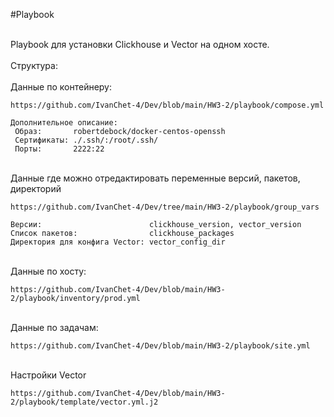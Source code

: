 #Playbook

<br>
Playbook для установки Clickhouse и Vector на одном хосте.
<br>
<br>
Структура:
<br>
<br>
Данные по контейнеру:

```
https://github.com/IvanChet-4/Dev/blob/main/HW3-2/playbook/compose.yml
```

```
Дополнительное описание:
 Образ:       robertdebock/docker-centos-openssh
 Сертификаты: ./.ssh/:/root/.ssh/
 Порты:       2222:22
```

<br>
Данные где можно отредактировать переменные версий, пакетов, директорий

```
https://github.com/IvanChet-4/Dev/tree/main/HW3-2/playbook/group_vars
```

```
Версии:                        clickhouse_version, vector_version
Список пакетов:                clickhouse_packages
Директория для конфига Vector: vector_config_dir
```

<br>
Данные по хосту:

```
https://github.com/IvanChet-4/Dev/blob/main/HW3-2/playbook/inventory/prod.yml
```

<br>
Данные по задачам:

```
https://github.com/IvanChet-4/Dev/blob/main/HW3-2/playbook/site.yml
```

<br>
Настройки Vector

```
https://github.com/IvanChet-4/Dev/blob/main/HW3-2/playbook/template/vector.yml.j2
```

